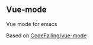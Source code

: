 ## Vue-mode

Vue mode for emacs

Based on [CodeFalling/vue-mode](https://github.com/CodeFalling/vue-mode)

